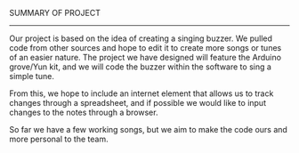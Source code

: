 SUMMARY OF PROJECT
____________________

Our project is based on the idea of creating a singing buzzer.
We pulled code from other sources and hope to edit it to create more songs or tunes of an easier nature.
The project we have designed will feature the Arduino grove/Yun kit, and we will code the buzzer within the software to sing a simple tune.

From this, we hope to include an internet element that allows us to track changes through a spreadsheet, and if possible we would like to input changes to the notes through a browser.

So far we have a few working songs, but we aim to make the code ours and more personal to the team.
